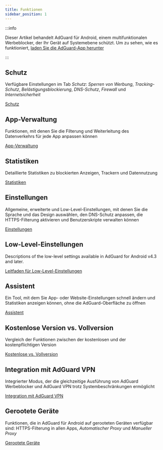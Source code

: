 ```yaml
---
title: Funktionen
sidebar_position: 1
---
```


:::info

Dieser Artikel behandelt AdGuard für Android, einem multifunktionalen Werbeblocker, der Ihr Gerät auf Systemebene schützt. Um zu sehen, wie es funktioniert, [laden Sie die AdGuard-App herunter](https://agrd.io/download-kb-adblock)

:::

## Schutz

Verfügbare Einstellungen im Tab _Schutz_: _Sperren von Werbung_, _Tracking-Schutz_, _Belästigungsblockierung_, _DNS-Schutz_, _Firewall_ und _Internetsicherheit_

[Schutz](/adguard-for-android/features/protection/protection.md)

## App-Verwaltung

Funktionen, mit denen Sie die Filterung und Weiterleitung des Datenverkehrs für jede App anpassen können

[App-Verwaltung](/adguard-for-android/features/app-management.md)

## Statistiken

Detaillierte Statistiken zu blockierten Anzeigen, Trackern und Datennutzung

[Statistiken](/adguard-for-android/features/statistics.md)

## Einstellungen

Allgemeine, erweiterte und Low-Level-Einstellungen, mit denen Sie die Sprache und das Design auswählen, den DNS-Schutz anpassen, die HTTPS-Filterung aktivieren und Benutzerskripte verwalten können

[Einstellungen](/adguard-for-android/features/settings.md)

## Low-Level-Einstellungen

Descriptions of the low-level settings available in AdGuard for Android v4.3 and later.

[Leitfaden für Low-Level-Einstellungen](/adguard-for-android/features/low-level-settings.md)

## Assistent

Ein Tool, mit dem Sie App- oder Website-Einstellungen schnell ändern und Statistiken anzeigen können, ohne die AdGuard-Oberfläche zu öffnen

[Assistent](/adguard-for-android/features/assistant.md)

## Kostenlose Version vs. Vollversion

Vergleich der Funktionen zwischen der kostenlosen und der kostenpflichtigen Version

[Kostenlose vs. Vollversion](/adguard-for-android/features/free-vs-full.mdx)

## Integration mit AdGuard VPN

Integrierter Modus, der die gleichzeitige Ausführung von AdGuard Werbeblocker und AdGuard VPN trotz Systembeschränkungen ermöglicht

[Integration mit AdGuard VPN](/adguard-for-android/features/integration-with-vpn.md)

## Gerootete Geräte

Funktionen, die in AdGuard für Android auf gerooteten Geräten verfügbar sind: HTTPS-Filterung in allen Apps, _Automatischer Proxy_ und _Manueller Proxy_

[Gerootete Geräte](/adguard-for-android/features/rooted.md)
